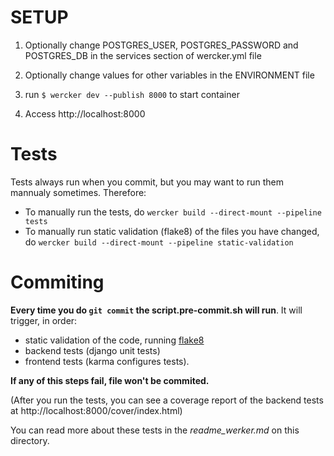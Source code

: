 # SETUP

1. Optionally change POSTGRES_USER, POSTGRES_PASSWORD and POSTGRES_DB in the services section of wercker.yml file

2. Optionally change values for other variables in the ENVIRONMENT file

3. run `$ wercker dev --publish 8000` to start container

4. Access http://localhost:8000

# Tests
Tests always run when you commit, but you may want to run them mannualy sometimes. Therefore:

* To manually run the tests, do `wercker build --direct-mount --pipeline tests`
* To  manually run static validation (flake8) of the files you have changed, do `wercker build --direct-mount --pipeline static-validation`



# Commiting
**Every time  you do `git commit` the script.pre-commit.sh will run**.
It will trigger, in order: 
- static validation of the code, running [flake8](https://flake8.readthedocs.io/en/latest/) 
- backend tests (django unit tests)
- frontend tests (karma configures tests). 

**If any of this steps fail, file won't be commited.**

(After you run the tests, you can see a coverage report of the backend tests at http://localhost:8000/cover/index.html)

You can read more about these tests in the *readme_werker.md* on this directory.